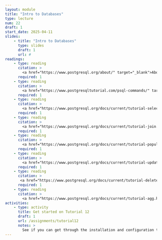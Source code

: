 ```yaml
---
layout: module
title: "Intro to Databases"
type: lecture
num: 22
draft: 1
start_date: 2025-04-11
slides:
    - title: "Intro to Databases"
      type: slides
      draft: 1
      url: #
readings:
    - type: reading
      citation: >
        <a href="https://www.postgresql.org/about/" target="_blank">About PostgreSQL</a>
      required: 1
    - type: reading
      citation: >
        <a href="https://www.postgresqltutorial.com/psql-commands/" target="_blank">psql commands</a> (command line)
      required: 1
    - type: reading
      citation: >
        <a href="https://www.postgresql.org/docs/current/tutorial-select.html" target="_blank">Querying a Table</a>
      required: 1
    - type: reading
      citation: >
        <a href="https://www.postgresql.org/docs/current/tutorial-join.html" target="_blank">Joins Between Tables</a>
      required: 1
    - type: reading
      citation: >
        <a href="https://www.postgresql.org/docs/current/tutorial-populate.html" target="_blank">Inserts</a>
      required: 1
    - type: reading
      citation: >
        <a href="https://www.postgresql.org/docs/current/tutorial-update.html" target="_blank">Updates</a>
      required: 1
    - type: reading
      citation: >
       <a href="https://www.postgresql.org/docs/current/tutorial-delete.html" target="_blank">Deletions</a>
      required: 1
    - type: reading
      citation: >
        <a href="https://www.postgresql.org/docs/current/tutorial-agg.html" target="_blank">Aggregate Functions</a>
activities:
    - type: activity
      title: Get started on Tutorial 12
      draft: 1
      url: /assignments/tutorial12
      notes: >
        See if you can get through the installation and configuration tasks.
---
```

